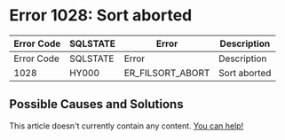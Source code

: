 
# Error 1028: Sort aborted


| Error Code | SQLSTATE | Error | Description |
| --- | --- | --- | --- |
| Error Code | SQLSTATE | Error | Description |
| 1028 | HY000 | ER_FILSORT_ABORT | Sort aborted |




## Possible Causes and Solutions


This article doesn't currently contain any content. [You can help!](/kb/en/writing-and-editing-knowledge-base-articles/)

